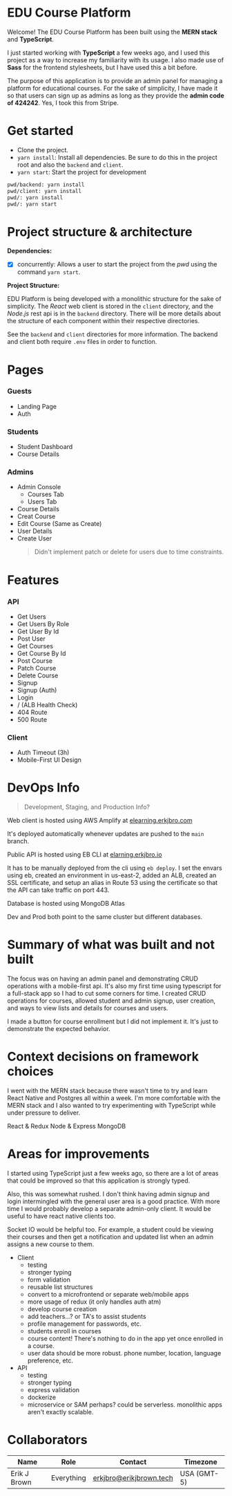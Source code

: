 # EDU Course Platform

Welcome! The EDU Course Platform has been built using the **MERN stack** and **TypeScript**.

I just started working with **TypeScript** a few weeks ago, and I used this project as a way to increase my familiarity with its usage. I also made use of **Sass** for the frontend stylesheets, but I have used this a bit before.

The purpose of this application is to provide an admin panel for managing a platform for educational courses. For the sake of simplicity, I have made it so that users can sign up as admins as long as they provide the **admin code of 424242**. Yes, I took this from Stripe.

# Get started

- Clone the project.
- `yarn install`: Install all dependencies. Be sure to do this in the project root and also the `backend` and `client`.
- `yarn start`: Start the project for development

```bash
pwd/backend: yarn install
pwd/client: yarn install
pwd/: yarn install
pwd/: yarn start
```

# Project structure & architecture

**Dependencies:**

- [x] concurrently: Allows a user to start the project from the _pwd_ using the command `yarn start`.

**Project Structure:**

EDU Platform is being developed with a monolithic structure for the sake of simplicity. The _React_ web client is stored in the `client` directory, and the _Node.js_ rest api is in the `backend` directory. There will be more details about the structure of each component within their respective directories.

See the `backend` and `client` directories for more information. The backend and client both require `.env` files in order to function.

# Pages

### Guests

- Landing Page
- Auth

### Students

- Student Dashboard
- Course Details

### Admins

- Admin Console
  - Courses Tab
  - Users Tab
- Course Details
- Creat Course
- Edit Course (Same as Create)
- User Details
- Create User
  > Didn't implement patch or delete for users due to time constraints.

# Features

### API

- Get Users
- Get Users By Role
- Get User By Id
- Post User
- Get Courses
- Get Course By Id
- Post Course
- Patch Course
- Delete Course
- Signup
- Signup (Auth)
- Login
- / (ALB Health Check)
- 404 Route
- 500 Route

### Client

- Auth Timeout (3h)
- Mobile-First UI Design

# DevOps Info

> Development, Staging, and Production Info?

Web client is hosted using AWS Amplify at [elearning.erkjbro.com](https://elearning.erkjbro.com/)

It's deployed automatically whenever updates are pushed to the `main` branch.

Public API is hosted using EB CLI at [elarning.erkjbro.io](https://elearning.erkjbro.io/)

It has to be manually deployed from the cli using `eb deploy`. I set the envars using eb, created an environment in us-east-2, added an ALB, created an SSL certificate, and setup an alias in Route 53 using the certificate so that the API can take traffic on port 443.

Database is hosted using MongoDB Atlas

Dev and Prod both point to the same cluster but different databases.

# Summary of what was built and not built

The focus was on having an admin panel and demonstrating CRUD operations with a mobile-first api. It's also my first time using typescript for a full-stack app so I had to cut some corners for time. I created CRUD operations for courses, allowed student and admin signup, user creation, and ways to view lists and details for courses and users.

I made a button for course enrollment but I did not implement it. It's just to demonstrate the expected behavior.

# Context decisions on framework choices

I went with the MERN stack because there wasn't time to try and learn React Native and Postgres all within a week. I'm more comfortable with the MERN stack and I also wanted to try experimenting with TypeScript while under pressure to deliver.

React & Redux
Node & Express
MongoDB

# Areas for improvements

I started using TypeScript just a few weeks ago, so there are a lot of areas that could be improved so that this application is strongly typed.

Also, this was somewhat rushed. I don't think having admin signup and login intermingled with the general user area is a good practice. With more time I would probably develop a separate admin-only client. It would be useful to have react native clients too.

Socket IO would be helpful too. For example, a student could be viewing their courses and then get a notification and updated list when an admin assigns a new course to them.

- Client
  - testing
  - stronger typing
  - form validation
  - reusable list structures
  - convert to a microfrontend or separate web/mobile apps
  - more usage of redux (it only handles auth atm)
  - develop course creation
  - add teachers...? or TA's to assist students
  - profile management for passwords, etc.
  - students enroll in courses
  - course content! There's nothing to do in the app yet once enrolled in a course.
  - user data should be more robust. phone number, location, language preference, etc.
- API
  - testing
  - stronger typing
  - express validation
  - dockerize
  - microservice or SAM perhaps? could be serverless. monolithic apps aren't exactly scalable.

# Collaborators

| Name         | Role       | Contact                 | Timezone    |
| ------------ | ---------- | ----------------------- | ----------- |
| Erik J Brown | Everything | erkjbro@erikjbrown.tech | USA (GMT-5) |
